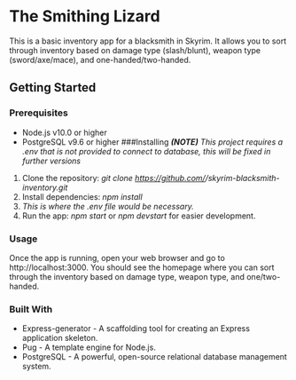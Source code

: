 # The Smithing Lizard
This is a basic inventory app for a blacksmith in Skyrim. It allows you to sort through inventory based on damage type (slash/blunt), weapon type (sword/axe/mace), and one-handed/two-handed.

## Getting Started
### Prerequisites
+ Node.js v10.0 or higher
+ PostgreSQL v9.6 or higher
###Installing
***(NOTE)*** *This project requires a .env that is not provided to connect to database, this will be fixed in further versions*
1. Clone the repository: *git clone https://github.com/<your-username>/skyrim-blacksmith-inventory.git*
2. Install dependencies: *npm install*
3. *This is where the .env file would be necessary.*
4. Run the app: *npm start* or *npm devstart* for easier development.
### Usage
Once the app is running, open your web browser and go to http://localhost:3000. You should see the homepage where you can sort through the inventory based on damage type, weapon type, and one/two-handed.

### Built With
+ Express-generator - A scaffolding tool for creating an Express application skeleton.
+ Pug - A template engine for Node.js.
+ PostgreSQL - A powerful, open-source relational database management system.